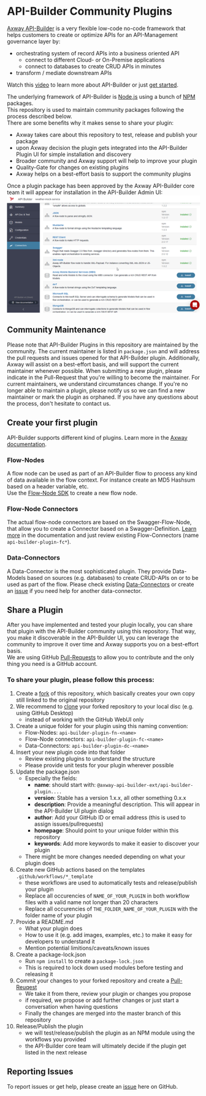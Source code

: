 # API-Builder Community Plugins

[Axway API-Builder][3] is a very flexible low-code no-code framework that  helps
customers to create or optimize APIs for an API-Management governance layer by:
- orchestrating system of record APIs into a business oriented API
  - connect to different Cloud- or On-Premise applications
  - connect to databases to create CRUD APIs in minutes
- transform / mediate downstream APIs

Watch this [video][5] to learn more about API-Builder or just [get started][6].

The underlying framework of API-Builder is [Node.js][7] using a bunch of
[NPM][8] packages.  
This repository is used to maintain community packages following the process
described below.  
There are some benefits why it makes sense to share your plugin:  
- Axway takes care about this repository to test, release and publish your package
- upon Axway decision the plugin gets integrated into the API-Builder Plugin UI for simple installation and discovery
- Broader community and Axway support will help to improve your plugin
- Quality-Gate for changes on existing plugins  
- Axway helps on a best-effort basis to support the community plugins

Once a plugin package has been approved by the Axway API-Builder core team it will appear for installation in the API-Builder Admin UI:  
![API-Builder Plugin-Screen][plugins-screen]

## Community Maintenance

Please note that API-Builder Plugins in this repository are maintained by the community. The current maintainer is listed in `package.json` and will address the pull requests and issues opened for that API-Builder plugin. Additionally, Axway will assist on a best-effort basis, and will support the current maintainer whenever possible. When submitting a new plugin, please indicate in the Pull-Request that you're willing to become the maintainer. For current maintainers, we understand circumstances change. If you're no longer able to maintain a plugin, please notify us so we can find a new maintainer or mark the plugin as orphaned. If you have any questions about the process, don't hesitate to contact us.

## Create your first plugin
API-Builder supports different kind of plugins. Learn more in the [Axway documentation][9].  

### Flow-Nodes
A flow node can be used as part of an API-Builder flow to process any kind of
data available in the flow context. For instance create an MD5 Hashsum based on a
header variable, etc.  
Use the [Flow-Node SDK][10] to create a new flow node.

### Flow-Node Connectors
The actual flow-node connectors are based on the Swagger-Flow-Node, that allow you
to create a Connector based on a Swagger-Definition.
[Learn more][11] in the documentation and just review existing Flow-Connectors (name `api-builder-plugin-fc*`).

### Data-Connectors
A Data-Connector is the most sophisticated plugin. They provide Data-Models based on sources (e.g. databases) to create CRUD-APIs on or to be used as part of the flow. Please check existing [Data-Connectors][12] or create an [issue][2] if you need help for another data-connector.  

## Share a Plugin
After you have implemented and tested your plugin locally, you can share that plugin with the API-Builder community using this repository.
That way, you make it discoverable in the API-Builder UI, you can leverage the community to improve it over time and Axway supports you on a best-effort basis.  
We are using GitHub [Pull-Requests][13] to allow you to contribute and the only thing you need is a GitHub account. 

### To share your plugin, please follow this process:
1. Create a [fork][14] of this repository, which basically creates your own copy still linked to the original repository
2. We recommend to [clone][15] your forked repository to your local disc (e.g. using GitHub Desktop)
    - instead of working with the GitHub WebUI only
3. Create a unique folder for your plugin using this naming convention:
    - Flow-Nodes: `api-builder-plugin-fn-<name>`
    - Flow-Node connectors: `api-builder-plugin-fc-<name>`
    - Data-Connectors: `api-builder-plugin-dc-<name>`
4. Insert your new plugin code into that folder
    - Review existing plugins to understand the structure
    - Please provide unit tests for your plugin wherever possible
5. Update the package.json
    - Especially the fields: 
        - __name__: should start with: `@axway-api-builder-ext/api-builder-plugin....`
        - __version__: Stable has a version 1.x.x, all other something 0.x.x
        - __description__: Provide a meaningful description. This will appear in the API-Builder UI plugin dialog
        - __author__: Add your GitHub ID or email address (this is used to assign issues/pullrequests)
        - __homepage__: Should point to your unique folder within this repository
        - __keywords__: Add more keywords to make it easier to discover your plugin
    - There might be more changes needed depending on what your plugin does
6. Create new GitHub actions based on the templates `.github/workflows/*_template`
    - these workflows are used to automatically tests and release/publish your plugin
    - Replace all occurencies of `NAME_OF_YOUR_PLUGIN` in both workflow files with a valid name not longer than 20 characters
    - Replace all occurencies of `THE_FOLDER_NAME_OF_YOUR_PLUGIN` with the folder name of your plugin
7. Provide a README.md 
    - What your plugin does
    - How to use it (e.g. add images, examples, etc.) to make it easy for developers to understand it
    - Mention potential limitions/caveats/known issues
8. Create a package-lock.json
    - Run `npm install` to create a `package-lock.json`
    - This is required to lock down used modules before testing and releasing it
9. Commit your changes to your forked repository and create a [Pull-Reuqest][13]
    - We take it from there, review your plugin or changes you propose 
    - if required, we propose or add further changes or just start a conversation when having questions
    - Finally the changes are merged into the master branch of this repository 
10. Release/Publish the plugin
    - we will test/release/publish the plugin as an NPM module using the workflows you provided
    - the API-Builder core team will ultimately decide if the plugin get listed in the next release


## Reporting Issues

To report issues or get help, please create an [issue][2] here on GitHub.

[0]: https://github.com/Axway-API-Builder-Ext/api-builder-extras
[1]: https://github.com/Axway-API-Builder-Ext/api-builder-extras/compare
[2]: https://github.com/Axway-API-Builder-Ext/api-builder-extras/issues
[3]: https://www.axway.com/en/products/api-management/build-apis
[4]: https://www.axway.com
[5]: https://www.youtube.com/watch?v=4_0VG3Yx_Ig
[6]: https://docs.axway.com/bundle/API_Builder_4x_allOS_en/page/api_builder_getting_started_guide.html
[7]: https://nodejs.org/en/
[8]: https://www.npmjs.com/
[9]: https://docs.axway.com/bundle/API_Builder_4x_allOS_en/page/api_builder_plugins.html
[10]: https://docs.axway.com/bundle/API_Builder_4x_allOS_en/page/axway_flow_sdk.html
[11]: https://docs.axway.com/bundle/API_Builder_4x_allOS_en/page/swagger_flow-node.html
[12]: https://docs.axway.com/bundle/API_Builder_4x_allOS_en/page/api_builder_connectors.html
[13]: https://help.github.com/en/github/collaborating-with-issues-and-pull-requests/creating-a-pull-request
[14]: https://help.github.com/en/github/getting-started-with-github/fork-a-repo
[15]: https://help.github.com/en/github/creating-cloning-and-archiving-repositories/cloning-a-repository

[plugins-screen]: images/api-builder-admin-plugins.png
